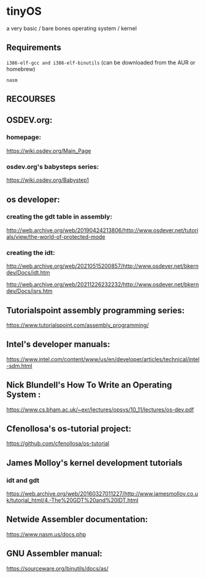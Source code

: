 # tinyOS
a very basic / bare bones operating system / kernel

## Requirements

`i386-elf-gcc and i386-elf-binutils` (can be downloaded from the AUR or homebrew)

`nasm`

## RECOURSES

## OSDEV.org:

### homepage:
https://wiki.osdev.org/Main_Page

### osdev.org's babysteps series:
https://wiki.osdev.org/Babystep1

## os developer:

### creating the gdt table in assembly:
http://web.archive.org/web/20190424213806/http://www.osdever.net/tutorials/view/the-world-of-protected-mode

### creating the idt:
http://web.archive.org/web/20210515200857/http://www.osdever.net/bkerndev/Docs/idt.htm

http://web.archive.org/web/20211226232232/http://www.osdever.net/bkerndev/Docs/isrs.htm

## Tutorialspoint assembly programming series:
https://www.tutorialspoint.com/assembly_programming/

## Intel's developer manuals:
https://www.intel.com/content/www/us/en/developer/articles/technical/intel-sdm.html

## Nick Blundell's How To Write an Operating System :
https://www.cs.bham.ac.uk/~exr/lectures/opsys/10_11/lectures/os-dev.pdf

## Cfenollosa's os-tutorial project:
https://github.com/cfenollosa/os-tutorial

##  James Molloy's kernel development tutorials

### idt and gdt

https://web.archive.org/web/20160327011227/http://www.jamesmolloy.co.uk/tutorial_html/4.-The%20GDT%20and%20IDT.html

## Netwide Assembler documentation:

https://www.nasm.us/docs.php

## GNU Assembler manual:

https://sourceware.org/binutils/docs/as/
